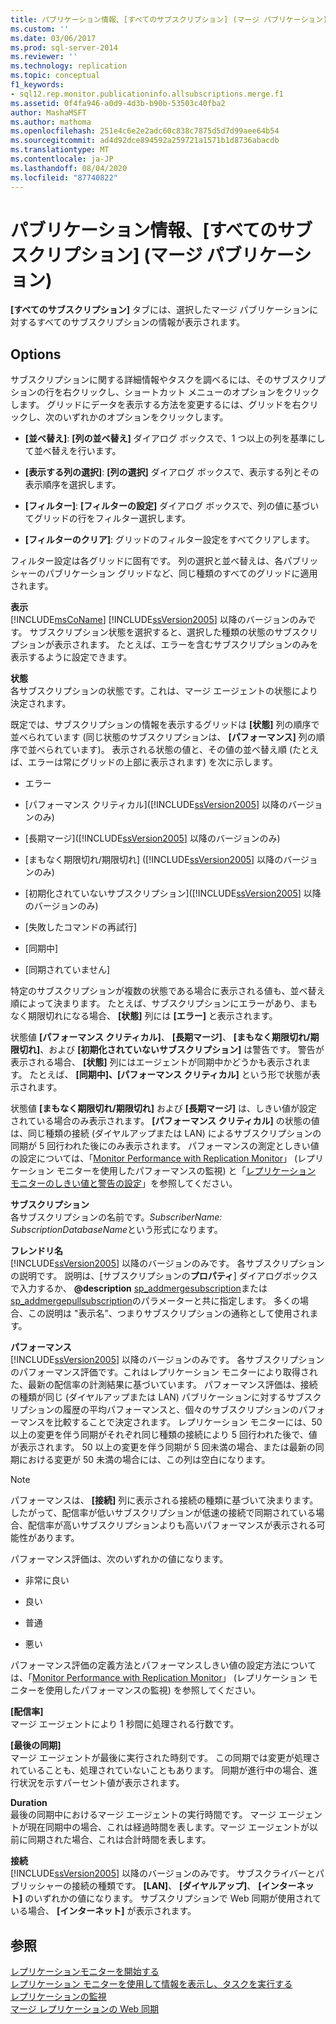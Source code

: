 ```yaml
---
title: パブリケーション情報、[すべてのサブスクリプション] (マージ パブリケーション) | Microsoft Docs
ms.custom: ''
ms.date: 03/06/2017
ms.prod: sql-server-2014
ms.reviewer: ''
ms.technology: replication
ms.topic: conceptual
f1_keywords:
- sql12.rep.monitor.publicationinfo.allsubscriptions.merge.f1
ms.assetid: 0f4fa946-a0d9-4d3b-b90b-53503c40fba2
author: MashaMSFT
ms.author: mathoma
ms.openlocfilehash: 251e4c6e2e2adc60c838c7875d5d7d99aee64b54
ms.sourcegitcommit: ad4d92dce894592a259721a1571b1d8736abacdb
ms.translationtype: MT
ms.contentlocale: ja-JP
ms.lasthandoff: 08/04/2020
ms.locfileid: "87740822"
---
```

# <a name="publication-information-all-subscriptions-merge-publication"></a>パブリケーション情報、[すべてのサブスクリプション] (マージ パブリケーション)
  **[すべてのサブスクリプション]** タブには、選択したマージ パブリケーションに対するすべてのサブスクリプションの情報が表示されます。  
  
## <a name="options"></a>Options  
 サブスクリプションに関する詳細情報やタスクを調べるには、そのサブスクリプションの行を右クリックし、ショートカット メニューのオプションをクリックします。 グリッドにデータを表示する方法を変更するには、グリッドを右クリックし、次のいずれかのオプションをクリックします。  
  
-   **[並べ替え]**: **[列の並べ替え]** ダイアログ ボックスで、1 つ以上の列を基準にして並べ替えを行います。  
  
-   **[表示する列の選択]**: **[列の選択]** ダイアログ ボックスで、表示する列とその表示順序を選択します。  
  
-   **[フィルター]**: **[フィルターの設定]** ダイアログ ボックスで、列の値に基づいてグリッドの行をフィルター選択します。  
  
-   **[フィルターのクリア]**: グリッドのフィルター設定をすべてクリアします。  
  
 フィルター設定は各グリッドに固有です。 列の選択と並べ替えは、各パブリッシャーのパブリケーション グリッドなど、同じ種類のすべてのグリッドに適用されます。  
  
 **表示**  
 [!INCLUDE[msCoName](../../includes/msconame-md.md)] [!INCLUDE[ssVersion2005](../../includes/ssversion2005-md.md)] 以降のバージョンのみです。 サブスクリプション状態を選択すると、選択した種類の状態のサブスクリプションが表示されます。 たとえば、エラーを含むサブスクリプションのみを表示するように設定できます。  
  
 **状態**  
 各サブスクリプションの状態です。これは、マージ エージェントの状態により決定されます。  
  
 既定では、サブスクリプションの情報を表示するグリッドは **[状態]** 列の順序で並べられています (同じ状態のサブスクリプションは、 **[パフォーマンス]** 列の順序で並べられています)。 表示される状態の値と、その値の並べ替え順 (たとえば、エラーは常にグリッドの上部に表示されます) を次に示します。  
  
-   エラー  
  
-   [パフォーマンス クリティカル]\([!INCLUDE[ssVersion2005](../../includes/ssversion2005-md.md)] 以降のバージョンのみ)  
  
-   [長期マージ]\([!INCLUDE[ssVersion2005](../../includes/ssversion2005-md.md)] 以降のバージョンのみ)  
  
-   [まもなく期限切れ/期限切れ] ([!INCLUDE[ssVersion2005](../../includes/ssversion2005-md.md)] 以降のバージョンのみ)  
  
-   [初期化されていないサブスクリプション]\([!INCLUDE[ssVersion2005](../../includes/ssversion2005-md.md)] 以降のバージョンのみ)  
  
-   [失敗したコマンドの再試行]  
  
-   [同期中]  
  
-   [同期されていません]  
  
 特定のサブスクリプションが複数の状態である場合に表示される値も、並べ替え順によって決まります。 たとえば、サブスクリプションにエラーがあり、まもなく期限切れになる場合、 **[状態]** 列には **[エラー]** と表示されます。  
  
 状態値 **[パフォーマンス クリティカル]**、 **[長期マージ]**、 **[まもなく期限切れ/期限切れ]**、および **[初期化されていないサブスクリプション]** は警告です。 警告が表示される場合、 **[状態]** 列にはエージェントが同期中かどうかも表示されます。 たとえば、 **[同期中]、[パフォーマンス クリティカル]** という形で状態が表示されます。  
  
 状態値 **[まもなく期限切れ/期限切れ]** および **[長期マージ]** は、しきい値が設定されている場合のみ表示されます。 **[パフォーマンス クリティカル]** の状態の値は、同じ種類の接続 (ダイヤルアップまたは LAN) によるサブスクリプションの同期が 5 回行われた後にのみ表示されます。 パフォーマンスの測定としきい値の設定については、「[Monitor Performance with Replication Monitor](monitor/monitor-performance-with-replication-monitor.md)」 (レプリケーション モニターを使用したパフォーマンスの監視) と「[レプリケーション モニターのしきい値と警告の設定](monitor/set-thresholds-and-warnings-in-replication-monitor.md)」を参照してください。  
  
 **サブスクリプション**  
 各サブスクリプションの名前です。*SubscriberName: SubscriptionDatabaseName*という形式になります。  
  
 **フレンドリ名**  
 [!INCLUDE[ssVersion2005](../../includes/ssversion2005-md.md)] 以降のバージョンのみです。 各サブスクリプションの説明です。 説明は、[サブスクリプションの**プロパティ**] ダイアログボックスで入力するか、 **@description** [sp_addmergesubscription](/sql/relational-databases/system-stored-procedures/sp-addmergesubscription-transact-sql)または[sp_addmergepullsubscription](/sql/relational-databases/system-stored-procedures/sp-addmergepullsubscription-transact-sql)のパラメーターと共に指定します。 多くの場合、この説明は "表示名"、つまりサブスクリプションの通称として使用されます。  
  
 **パフォーマンス**  
 [!INCLUDE[ssVersion2005](../../includes/ssversion2005-md.md)] 以降のバージョンのみです。 各サブスクリプションのパフォーマンス評価です。これはレプリケーション モニターにより取得された、最新の配信率の計測結果に基づいています。 パフォーマンス評価は、接続の種類が同じ (ダイヤルアップまたは LAN) パブリケーションに対するサブスクリプションの履歴の平均パフォーマンスと、個々のサブスクリプションのパフォーマンスを比較することで決定されます。 レプリケーション モニターには、50 以上の変更を伴う同期がそれぞれ同じ種類の接続により 5 回行われた後で、値が表示されます。 50 以上の変更を伴う同期が 5 回未満の場合、または最新の同期における変更が 50 未満の場合には、この列は空白になります。  
  
> [!NOTE]  
>  パフォーマンスは、 **[接続]** 列に表示される接続の種類に基づいて決まります。したがって、配信率が低いサブスクリプションが低速の接続で同期されている場合、配信率が高いサブスクリプションよりも高いパフォーマンスが表示される可能性があります。  
  
 パフォーマンス評価は、次のいずれかの値になります。  
  
-   非常に良い  
  
-   良い  
  
-   普通  
  
-   悪い  
  
 パフォーマンス評価の定義方法とパフォーマンスしきい値の設定方法については、「[Monitor Performance with Replication Monitor](monitor/monitor-performance-with-replication-monitor.md)」 (レプリケーション モニターを使用したパフォーマンスの監視) を参照してください。  
  
 **[配信率]**  
 マージ エージェントにより 1 秒間に処理される行数です。  
  
 **[最後の同期]**  
 マージ エージェントが最後に実行された時刻です。 この同期では変更が処理されていることも、処理されていないこともあります。 同期が進行中の場合、進行状況を示すパーセント値が表示されます。  
  
 **Duration**  
 最後の同期中におけるマージ エージェントの実行時間です。 マージ エージェントが現在同期中の場合、これは経過時間を表します。マージ エージェントが以前に同期された場合、これは合計時間を表します。  
  
 **接続**  
 [!INCLUDE[ssVersion2005](../../includes/ssversion2005-md.md)] 以降のバージョンのみです。 サブスクライバーとパブリッシャーの接続の種類です。 **[LAN]**、 **[ダイヤルアップ]**、 **[インターネット]** のいずれかの値になります。 サブスクリプションで Web 同期が使用されている場合、 **[インターネット]** が表示されます。  
  
## <a name="see-also"></a>参照  
 [レプリケーションモニターを開始する](monitor/start-the-replication-monitor.md)   
 [レプリケーション モニターを使用して情報を表示し、タスクを実行する](monitor/view-information-and-perform-tasks-replication-monitor.md)   
 [レプリケーションの監視](monitoring-replication.md)   
 [マージ レプリケーションの Web 同期](web-synchronization-for-merge-replication.md)  
  
  
